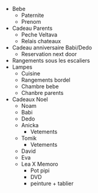 - Bebe
    - Paternite
    - Prenom
- Cadeau Parents
    * Peche Veltava
    * Relais chateaux
- Cadeau anniversaire Babi/Dedo
    * Reservation next door 
- Rangements sous les escaliers
- Lampes
    - Cuisine
    - Rangements bordel
    - Chambre bebe
    - Chanbre parents
- Cadeaux Noel
    - Noam
    - Babi
    - Dedo
    - Anicka
        * Vetements
    - Tomik
        * Vetements
    - David
    - Eva
    - Lea
        X Memoro
        * Pot pipi
        * DVD
        * peinture + tablier

